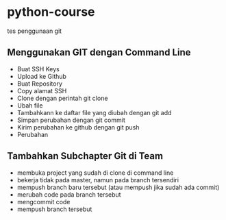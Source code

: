 # python-course
tes penggunaan git


## Menggunakan GIT dengan Command Line
- Buat SSH Keys
- Upload ke Github
- Buat Repository
- Copy alamat SSH
- Clone dengan perintah git clone <alamat ssh>
- Ubah file
- Tambahkann ke daftar file yang diubah dengan git add
- Simpan perubahan dengan git commit
- Kirim perubahan ke github dengan git push
- Perubahan

## Tambahkan Subchapter Git di Team
- membuka project yang sudah di clone di command line
- bekerja tidak pada master, namun pada branch tersendiri
- mempush branch baru tersebut (atau mempush jika sudah ada commit)
- merubah code pada branch tersebut
- mengcommit code
- mempush branch tersebut

